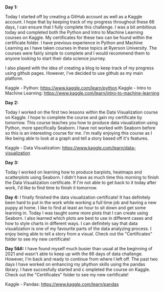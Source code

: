 **Day 1:**

Today I started off by creating a GitHub account as well as a Kaggle account. I hope that by keeping track of my progress throughout these 66 days, I can ensure that I 
fully complete this challenge.
I was a bit ambitious today and completed both the Python and Intro to Machine Learning courses on Kaggle. My certificates for these two can be found within the certificate folder.
I have previous experience in Python and Machine Learning as I have taken courses in these topics at Ryerson University. The courses were fairly simple to complete and I would 
recommend them to anyone looking to start their data science journey. 

I also played with the idea of creating a blog to keep track of my progress using github pages. However, I've decided to use github as my main platform. 

Kaggle - Python: https://www.kaggle.com/learn/python
Kaggle - Intro to Machine Learning: https://www.kaggle.com/learn/intro-to-machine-learning

**Day 2:**

Today I worked on the first two lessons within the Data Visualization course on Kaggle. I hope to complete the course and gain my certificate by tomorrow. This course teaches you how to produce data visualization using Python, more specifically Seaborn. I have not worked with Seaborn before so this is an interesting course for me. I'm really enjoying this course as I like being able to look at a graph and tell a story based off it's features.

Kaggle - Data Visualization: https://www.kaggle.com/learn/data-visualization

**Day 3:**

Today I worked on learning how to produce barplots, heatmaps and scatterplots using Seaborn. I didn't have as much time this morning to finish the Data Visualization certificate. If I'm not able to get back to it today after work, I'd like to find time to finish it tomorrow.

**Day 4:**
I finally finished the data visualization certificate! It has definitely been hard to put in the work while working a full time job and having a new puppy at home. I like to find at least an hour to sit down and get some learning in. Today I was taught some more plots that I can create using Seaborn. I also learned which plots are best to use in different cases and how to style charts in different ways. I can definitely say that data visualization is one of my favourite parts of the data analyzing process. I enjoy being able to tell a story from a visual. Check out the "Certificates" folder to see my new certificate!

**Day 5&6:**
I have found myself much busier than usual at the beginning of 2021 and wasn't able to keep up with the 66 days of data challenge. However, I'm back and ready to continue from where I left off. The past two days I have worked on enhancing my phython skills using the pandas library. I have succesfully started and c ompleted the course on Kaggle. Check out the "Certificates" folder to see my new certificate!

Kaggle - Pandas: https://www.kaggle.com/learn/pandas

